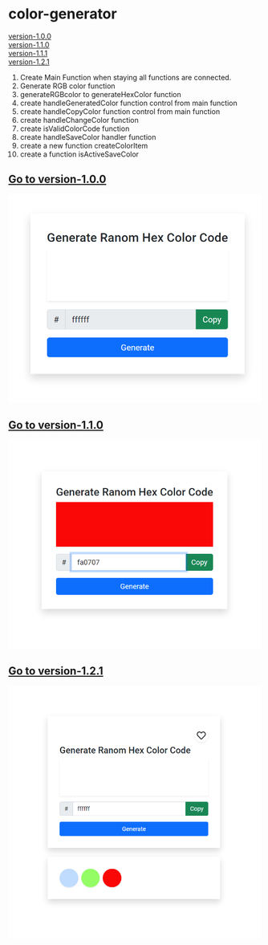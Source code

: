 # color-generator

[version-1.0.0](#version-1.0.0) <br />
[version-1.1.0](#version-1.1.0) <br />
[version-1.1.1](#version-1.1.1) <br />
[version-1.2.1](#version-1.2.1) <br />

<!-- requirements -->

1. Create Main Function when staying all functions are connected.
2. Generate RGB color function
3. generateRGBcolor to generateHexColor function
4. create handleGeneratedColor function control from main function
5. create handleCopyColor function control from main function
6. create handleChangeColor function
7. create isValidColorCode function
8. create handleSaveColor handler function
9. create a new function createColorItem
10. create a function isActiveSaveColor


## [<span id="version-1.0.0">Go to version-1.0.0</span>](https://github.com/sheik-mostafizur/color-generator/tree/version-1.0.0)
![version-1.0.0](/assets/version/version-1.0.0.png)

## [<span id="version-1.1.0">Go to version-1.1.0</span>](https://github.com/sheik-mostafizur/color-generator/tree/version-1.1.0)
![version-1.1.0](/assets/version/version-1.1.0.png)

## [<span id="version-1.2.1">Go to version-1.2.1</span>](https://github.com/sheik-mostafizur/color-generator/tree/version-1.2.1)
![version-1.2.1](/assets/version/version-1.2.1.png)

